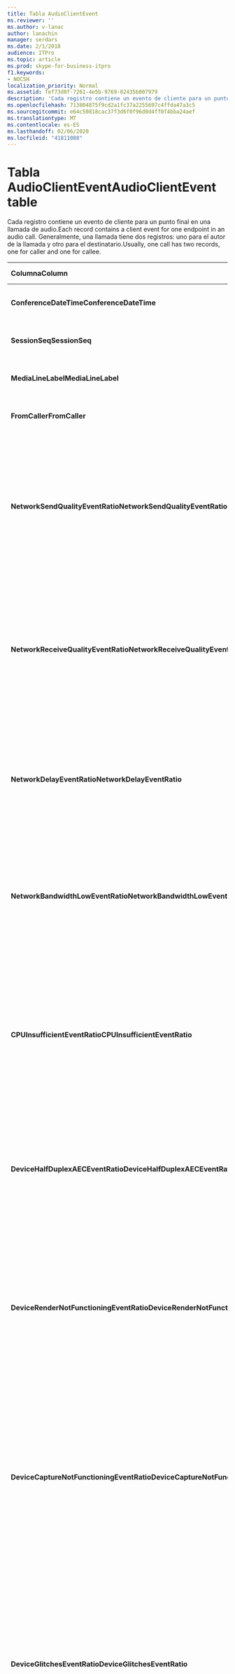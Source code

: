 ```yaml
---
title: Tabla AudioClientEvent
ms.reviewer: ''
ms.author: v-lanac
author: lanachin
manager: serdars
ms.date: 2/1/2018
audience: ITPro
ms.topic: article
ms.prod: skype-for-business-itpro
f1.keywords:
- NOCSH
localization_priority: Normal
ms.assetid: fef73d8f-7261-4e5b-9769-82435b007979
description: 'Cada registro contiene un evento de cliente para un punto final en una llamada de audio. Generalmente, una llamada tiene dos registros: uno para el autor de la llamada y otro para el destinatario.'
ms.openlocfilehash: 713804875f9cd2a1fc37a2255697c4ffda47a3c5
ms.sourcegitcommit: e64c50818cac37f3d6f0f96d0d4ff0f4bba24aef
ms.translationtype: MT
ms.contentlocale: es-ES
ms.lasthandoff: 02/06/2020
ms.locfileid: "41811088"
---
```

# <a name="audioclientevent-table"></a><span data-ttu-id="64723-104">Tabla AudioClientEvent</span><span class="sxs-lookup"><span data-stu-id="64723-104">AudioClientEvent table</span></span>
 
<span data-ttu-id="64723-105">Cada registro contiene un evento de cliente para un punto final en una llamada de audio.</span><span class="sxs-lookup"><span data-stu-id="64723-105">Each record contains a client event for one endpoint in an audio call.</span></span> <span data-ttu-id="64723-106">Generalmente, una llamada tiene dos registros: uno para el autor de la llamada y otro para el destinatario.</span><span class="sxs-lookup"><span data-stu-id="64723-106">Usually, one call has two records, one for caller and one for callee.</span></span>
  
|<span data-ttu-id="64723-107">**Columna**</span><span class="sxs-lookup"><span data-stu-id="64723-107">**Column**</span></span>|<span data-ttu-id="64723-108">**Tipo de datos**</span><span class="sxs-lookup"><span data-stu-id="64723-108">**Data Type**</span></span>|<span data-ttu-id="64723-109">**Clave o índice**</span><span class="sxs-lookup"><span data-stu-id="64723-109">**Key/Index**</span></span>|<span data-ttu-id="64723-110">**Detalles**</span><span class="sxs-lookup"><span data-stu-id="64723-110">**Details**</span></span>|
|:-----|:-----|:-----|:-----|
|<span data-ttu-id="64723-111">**ConferenceDateTime**</span><span class="sxs-lookup"><span data-stu-id="64723-111">**ConferenceDateTime**</span></span> <br/> |<span data-ttu-id="64723-112">datetime</span><span class="sxs-lookup"><span data-stu-id="64723-112">datetime</span></span>  <br/> |<span data-ttu-id="64723-113">Primary</span><span class="sxs-lookup"><span data-stu-id="64723-113">Primary</span></span>  <br/> |<span data-ttu-id="64723-114">Se hace referencia a ella desde la [tabla MediaLine](medialine-0.md).</span><span class="sxs-lookup"><span data-stu-id="64723-114">Referenced from the [MediaLine table](medialine-0.md).</span></span>  <br/> |
|<span data-ttu-id="64723-115">**SessionSeq**</span><span class="sxs-lookup"><span data-stu-id="64723-115">**SessionSeq**</span></span> <br/> |<span data-ttu-id="64723-116">int</span><span class="sxs-lookup"><span data-stu-id="64723-116">int</span></span>  <br/> |<span data-ttu-id="64723-117">Primary</span><span class="sxs-lookup"><span data-stu-id="64723-117">Primary</span></span>  <br/> |<span data-ttu-id="64723-118">Se hace referencia a ella desde la [tabla MediaLine](medialine-0.md).</span><span class="sxs-lookup"><span data-stu-id="64723-118">Referenced from the [MediaLine table](medialine-0.md).</span></span>  <br/> |
|<span data-ttu-id="64723-119">**MediaLineLabel**</span><span class="sxs-lookup"><span data-stu-id="64723-119">**MediaLineLabel**</span></span> <br/> |<span data-ttu-id="64723-120">tinyint</span><span class="sxs-lookup"><span data-stu-id="64723-120">tinyint</span></span>  <br/> |<span data-ttu-id="64723-121">Primary</span><span class="sxs-lookup"><span data-stu-id="64723-121">Primary</span></span>  <br/> |<span data-ttu-id="64723-122">Se hace referencia a ella desde la [tabla MediaLine](medialine-0.md).</span><span class="sxs-lookup"><span data-stu-id="64723-122">Referenced from the [MediaLine table](medialine-0.md).</span></span>  <br/> |
|<span data-ttu-id="64723-123">**FromCaller**</span><span class="sxs-lookup"><span data-stu-id="64723-123">**FromCaller**</span></span> <br/> |<span data-ttu-id="64723-124">bit</span><span class="sxs-lookup"><span data-stu-id="64723-124">bit</span></span>  <br/> |<span data-ttu-id="64723-125">Primary</span><span class="sxs-lookup"><span data-stu-id="64723-125">Primary</span></span>  <br/> |<span data-ttu-id="64723-126">0: datos del destinatario de la llamada</span><span class="sxs-lookup"><span data-stu-id="64723-126">0: Callee's data</span></span>  <br/> <span data-ttu-id="64723-127">1: datos del autor de la llamada</span><span class="sxs-lookup"><span data-stu-id="64723-127">1: Caller's data</span></span>  <br/> |
|<span data-ttu-id="64723-128">**NetworkSendQualityEventRatio**</span><span class="sxs-lookup"><span data-stu-id="64723-128">**NetworkSendQualityEventRatio**</span></span> <br/> |<span data-ttu-id="64723-129">decimal (4,5)</span><span class="sxs-lookup"><span data-stu-id="64723-129">decimal(5,2)</span></span>  <br/> | <br/> |<span data-ttu-id="64723-130">Porcentaje de sesión el evento NetworkSendQuality se activó por el estado "incorrecto".</span><span class="sxs-lookup"><span data-stu-id="64723-130">Percentage of session the NetworkSendQuality event was fired for 'Bad' state.</span></span>  <br/> <span data-ttu-id="64723-131">La calidad de la red en términos de vibración o pérdida de paquetes es grave y afecta a la calidad del audio que se envía.</span><span class="sxs-lookup"><span data-stu-id="64723-131">Network quality in terms of jitter or packet loss is severe and impacting the quality of audio being sent.</span></span>  <br/> |
|<span data-ttu-id="64723-132">**NetworkReceiveQualityEventRatio**</span><span class="sxs-lookup"><span data-stu-id="64723-132">**NetworkReceiveQualityEventRatio**</span></span> <br/> |<span data-ttu-id="64723-133">decimal (4,5)</span><span class="sxs-lookup"><span data-stu-id="64723-133">decimal(5,2)</span></span>  <br/> | <br/> |<span data-ttu-id="64723-134">Porcentaje de sesión el evento ReceiveSendQuality se activó por el estado "incorrecto".</span><span class="sxs-lookup"><span data-stu-id="64723-134">Percentage of session the ReceiveSendQuality event was fired for 'Bad' state.</span></span>  <br/> <span data-ttu-id="64723-135">La calidad de la red en términos de vibración o pérdida de paquetes es grave y afecta la calidad de audio que se recibe.</span><span class="sxs-lookup"><span data-stu-id="64723-135">Network quality in terms of jitter or packet loss is severe and impacting the quality of audio being received.</span></span>  <br/> |
|<span data-ttu-id="64723-136">**NetworkDelayEventRatio**</span><span class="sxs-lookup"><span data-stu-id="64723-136">**NetworkDelayEventRatio**</span></span> <br/> |<span data-ttu-id="64723-137">decimal (4,5)</span><span class="sxs-lookup"><span data-stu-id="64723-137">decimal(5,2)</span></span>  <br/> | <br/> |<span data-ttu-id="64723-138">Porcentaje de la sesión el evento de retraso se activó para el estado "incorrecto".</span><span class="sxs-lookup"><span data-stu-id="64723-138">Percentage of session the Delay event was fired for 'Bad' state.</span></span> <span data-ttu-id="64723-139">La latencia de la red es grave y afecta a la experiencia al evitar la comunicación interactiva</span><span class="sxs-lookup"><span data-stu-id="64723-139">Network latency is severe and impacting the experience by preventing interactive communication</span></span>  <br/> |
|<span data-ttu-id="64723-140">**NetworkBandwidthLowEventRatio**</span><span class="sxs-lookup"><span data-stu-id="64723-140">**NetworkBandwidthLowEventRatio**</span></span> <br/> |<span data-ttu-id="64723-141">decimal (4,5)</span><span class="sxs-lookup"><span data-stu-id="64723-141">decimal(5,2)</span></span>  <br/> | <br/> |<span data-ttu-id="64723-142">Porcentaje de sesión el evento LowBandwidth se activó por el estado "incorrecto".</span><span class="sxs-lookup"><span data-stu-id="64723-142">Percentage of session the LowBandwidth event was fired for 'Bad' state.</span></span> <span data-ttu-id="64723-143">El ancho de banda disponible es insuficiente para una experiencia de voz aceptable.</span><span class="sxs-lookup"><span data-stu-id="64723-143">The available bandwidth is insufficient for an acceptable voice experience.</span></span>  <br/> |
|<span data-ttu-id="64723-144">**CPUInsufficientEventRatio**</span><span class="sxs-lookup"><span data-stu-id="64723-144">**CPUInsufficientEventRatio**</span></span> <br/> |<span data-ttu-id="64723-145">decimal (4,5)</span><span class="sxs-lookup"><span data-stu-id="64723-145">decimal(5,2)</span></span>  <br/> | <br/> |<span data-ttu-id="64723-146">Porcentaje de sesión el evento de CPU insuficiente se activó para el estado "incorrecto".</span><span class="sxs-lookup"><span data-stu-id="64723-146">Percentage of session the insufficient CPU event was fired for 'Bad' state.</span></span> <span data-ttu-id="64723-147">No hay suficientes ciclos de CPU para procesar con las aplicaciones y las aplicaciones actuales en uso.</span><span class="sxs-lookup"><span data-stu-id="64723-147">There are insufficient CPU cycles for processing with the current modalities and applications in use.</span></span> <span data-ttu-id="64723-148">Esto causa distorsiones en el canal de audio.</span><span class="sxs-lookup"><span data-stu-id="64723-148">This causes distortions with the audio channel.</span></span>  <br/> |
|<span data-ttu-id="64723-149">**DeviceHalfDuplexAECEventRatio**</span><span class="sxs-lookup"><span data-stu-id="64723-149">**DeviceHalfDuplexAECEventRatio**</span></span> <br/> |<span data-ttu-id="64723-150">decimal (4,5)</span><span class="sxs-lookup"><span data-stu-id="64723-150">decimal(5,2)</span></span>  <br/> | <br/> |<span data-ttu-id="64723-151">Porcentaje de sesión el evento DeviceHalfDuplexAEC se activó por el estado "incorrecto".</span><span class="sxs-lookup"><span data-stu-id="64723-151">Percentage of session the DeviceHalfDuplexAEC event was fired for 'Bad' state.</span></span> <span data-ttu-id="64723-152">Para evitar que se produzca el eco, el sistema se introduce a doble cara.</span><span class="sxs-lookup"><span data-stu-id="64723-152">In order to prevent echo, the system has enter half duplex.</span></span>  <br/> |
|<span data-ttu-id="64723-153">**DeviceRenderNotFunctioningEventRatio**</span><span class="sxs-lookup"><span data-stu-id="64723-153">**DeviceRenderNotFunctioningEventRatio**</span></span> <br/> |<span data-ttu-id="64723-154">decimal (4,5)</span><span class="sxs-lookup"><span data-stu-id="64723-154">decimal(5,2)</span></span>  <br/> | <br/> |<span data-ttu-id="64723-155">Porcentaje de sesión el evento DeviceRenderNotFunctioning se activó por el estado "incorrecto".</span><span class="sxs-lookup"><span data-stu-id="64723-155">Percentage of session the DeviceRenderNotFunctioning event was fired for 'Bad' state.</span></span> <span data-ttu-id="64723-156">El dispositivo de representación que se usa actualmente para la sesión no funciona correctamente.</span><span class="sxs-lookup"><span data-stu-id="64723-156">The render device currently being used for the session is not functioning correctly.</span></span> <span data-ttu-id="64723-157">Esto puede dar lugar a problemas de audio unidireccionales.</span><span class="sxs-lookup"><span data-stu-id="64723-157">This can cause one-way audio issues.</span></span>  <br/> |
|<span data-ttu-id="64723-158">**DeviceCaptureNotFunctioningEventRatio**</span><span class="sxs-lookup"><span data-stu-id="64723-158">**DeviceCaptureNotFunctioningEventRatio**</span></span> <br/> |<span data-ttu-id="64723-159">decimal (4,5)</span><span class="sxs-lookup"><span data-stu-id="64723-159">decimal(5,2)</span></span>  <br/> | <br/> |<span data-ttu-id="64723-160">Porcentaje de sesión el evento DeviceCaptureNotFunctioning se activó por el estado "incorrecto".</span><span class="sxs-lookup"><span data-stu-id="64723-160">Percentage of session the DeviceCaptureNotFunctioning event was fired for 'Bad' state.</span></span> <span data-ttu-id="64723-161">El dispositivo de captura usado actualmente para la sesión no funciona correctamente.</span><span class="sxs-lookup"><span data-stu-id="64723-161">The capture device currently being used for the session is not functioning correctly.</span></span> <span data-ttu-id="64723-162">Esto puede dar lugar a problemas de audio unidireccionales.</span><span class="sxs-lookup"><span data-stu-id="64723-162">This can cause one-way audio issues.</span></span>  <br/> |
|<span data-ttu-id="64723-163">**DeviceGlitchesEventRatio**</span><span class="sxs-lookup"><span data-stu-id="64723-163">**DeviceGlitchesEventRatio**</span></span> <br/> |<span data-ttu-id="64723-164">decimal (4,5)</span><span class="sxs-lookup"><span data-stu-id="64723-164">decimal(5,2)</span></span>  <br/> | <br/> |<span data-ttu-id="64723-165">Porcentaje de sesión el evento DeviceGlitches se activó por el estado "incorrecto".</span><span class="sxs-lookup"><span data-stu-id="64723-165">Percentage of session the DeviceGlitches event was fired for 'Bad' state.</span></span> <span data-ttu-id="64723-166">Hay problemas graves en la representación de audio que causan distorsiones.</span><span class="sxs-lookup"><span data-stu-id="64723-166">There are severe glitches in the rendering of audio which is causing distortions.</span></span> <span data-ttu-id="64723-167">Estos problemas pueden estar causados por problemas de controlador, tormentas de llamadas a procedimiento diferidas (DPC) y uso intensivo de la CPU.</span><span class="sxs-lookup"><span data-stu-id="64723-167">These glitches can be caused by driver issues, deferred procedure calls (DPC) storm (drivers), and high CPU usage.</span></span>  <br/> |
|<span data-ttu-id="64723-168">**DeviceLowSNREventRatio**</span><span class="sxs-lookup"><span data-stu-id="64723-168">**DeviceLowSNREventRatio**</span></span> <br/> |<span data-ttu-id="64723-169">decimal (4,5)</span><span class="sxs-lookup"><span data-stu-id="64723-169">decimal(5,2)</span></span>  <br/> | <br/> |<span data-ttu-id="64723-170">Porcentaje de sesión el evento DeviceLowSNR se activó por el estado "incorrecto".</span><span class="sxs-lookup"><span data-stu-id="64723-170">Percentage of session the DeviceLowSNR event was fired for 'Bad' state.</span></span> <span data-ttu-id="64723-171">La calidad de la captura es muy mala, ya sea muy ruidosa o el usuario habla demasiado lejos del micrófono.</span><span class="sxs-lookup"><span data-stu-id="64723-171">The capture quality is very poor, either very noisy or user is talking too far away from the microphone.</span></span> <span data-ttu-id="64723-172">Esto provocará distorsiones.</span><span class="sxs-lookup"><span data-stu-id="64723-172">This will cause distortions.</span></span>  <br/> |
|<span data-ttu-id="64723-173">**DeviceLowSpeechLevelEventRatio**</span><span class="sxs-lookup"><span data-stu-id="64723-173">**DeviceLowSpeechLevelEventRatio**</span></span> <br/> |<span data-ttu-id="64723-174">decimal (4,5)</span><span class="sxs-lookup"><span data-stu-id="64723-174">decimal(5,2)</span></span>  <br/> | <br/> |<span data-ttu-id="64723-175">Porcentaje de sesión el evento DeviceLowSpeechLevel se activó por el estado "incorrecto".</span><span class="sxs-lookup"><span data-stu-id="64723-175">Percentage of session the DeviceLowSpeechLevel event was fired for 'Bad' state.</span></span> <span data-ttu-id="64723-176">El nivel de voz del usuario es demasiado bajo y el sistema no puede aumentarlo.</span><span class="sxs-lookup"><span data-stu-id="64723-176">User's speech level is too low and the system cannot increase it any further.</span></span> <span data-ttu-id="64723-177">Esto puede causar distorsiones o percibir como audio unidireccional.</span><span class="sxs-lookup"><span data-stu-id="64723-177">This can either cause distortions or perceived as one-way audio.</span></span>  <br/> |
|<span data-ttu-id="64723-178">**DeviceClippingEventRatio**</span><span class="sxs-lookup"><span data-stu-id="64723-178">**DeviceClippingEventRatio**</span></span> <br/> |<span data-ttu-id="64723-179">Decimal (4,5)</span><span class="sxs-lookup"><span data-stu-id="64723-179">Decimal(5,2)</span></span>  <br/> | <br/> |<span data-ttu-id="64723-180">Porcentaje de sesión el evento DeviceClipping se activó por el estado "incorrecto".</span><span class="sxs-lookup"><span data-stu-id="64723-180">Percentage of session the DeviceClipping event was fired for 'Bad' state.</span></span>  <br/> <span data-ttu-id="64723-181">Cuando los recortes de voz próximos se recortan, el micrófono escucha la distorsión del extremo a causa de la recorte.</span><span class="sxs-lookup"><span data-stu-id="64723-181">When near-end speech clips the microphone, far-end hears distortion due to clipping.</span></span> <span data-ttu-id="64723-182">Es importante evitar el recorte de micrófono cerca de la final.</span><span class="sxs-lookup"><span data-stu-id="64723-182">It is important to avoid near-end microphone clipping.</span></span>  <br/> |
|<span data-ttu-id="64723-183">**DeviceEchoEventRatio**</span><span class="sxs-lookup"><span data-stu-id="64723-183">**DeviceEchoEventRatio**</span></span> <br/> |<span data-ttu-id="64723-184">decimal (4,5)</span><span class="sxs-lookup"><span data-stu-id="64723-184">decimal(5,2)</span></span>  <br/> | <br/> |<span data-ttu-id="64723-185">Porcentaje de sesión el evento DeviceEchoEvent se activó por el estado "incorrecto".</span><span class="sxs-lookup"><span data-stu-id="64723-185">Percentage of session the DeviceEchoEvent event was fired for 'Bad' state.</span></span> <span data-ttu-id="64723-186">El dispositivo o el programa de instalación está causando eco más allá de la capacidad del sistema para compensar.</span><span class="sxs-lookup"><span data-stu-id="64723-186">Device or setup is causing echo beyond the ability of the system to compensate.</span></span>  <br/> |
|<span data-ttu-id="64723-187">**DeviceNearEndToEchoRatioEventRatio**</span><span class="sxs-lookup"><span data-stu-id="64723-187">**DeviceNearEndToEchoRatioEventRatio**</span></span> <br/> |<span data-ttu-id="64723-188">decimal (4,5)</span><span class="sxs-lookup"><span data-stu-id="64723-188">decimal(5,2)</span></span>  <br/> | <br/> |<span data-ttu-id="64723-189">Porcentaje de sesión el evento DeviceNearEndToEchoRatio se activó por el estado "incorrecto".</span><span class="sxs-lookup"><span data-stu-id="64723-189">Percentage of session the DeviceNearEndToEchoRatio event was fired for 'Bad' state.</span></span> <span data-ttu-id="64723-190">La voz del usuario es demasiado baja en comparación con el eco que se está capturando y que afecta a la experiencia de los usuarios porque limita lo fácil que es interrumpir a un usuario.</span><span class="sxs-lookup"><span data-stu-id="64723-190">The user's speech is too low compared to the echo being captured which impacts the users experience because it limits how easy it is to interrupt a user.</span></span> <span data-ttu-id="64723-191">Reduce el volumen del altavoz, mueve el micrófono cerca de la Talker.</span><span class="sxs-lookup"><span data-stu-id="64723-191">Reduce speaker volume, move the microphone closer to the talker.</span></span>  <br/> |
|<span data-ttu-id="64723-192">**DeviceMultipleEndpointsEventCount**</span><span class="sxs-lookup"><span data-stu-id="64723-192">**DeviceMultipleEndpointsEventCount**</span></span> <br/> |<span data-ttu-id="64723-193">int</span><span class="sxs-lookup"><span data-stu-id="64723-193">int</span></span>  <br/> ||<span data-ttu-id="64723-194">Número de veces durante la sesión el evento DeviceMultipleEndpoints se activó por el estado "incorrecto".</span><span class="sxs-lookup"><span data-stu-id="64723-194">Number of times during session the DeviceMultipleEndpoints event was fired for 'Bad' state.</span></span> <span data-ttu-id="64723-195">Se detectaron varios puntos de conexión de audio en la misma sesión y el sistema se ha compensado al reducir el volumen de representación.</span><span class="sxs-lookup"><span data-stu-id="64723-195">Multiple audio endpoints in the same session detected and the system has compensated by reducing render volume.</span></span>  <br/> |
|<span data-ttu-id="64723-196">**DeviceHowlingEventCount**</span><span class="sxs-lookup"><span data-stu-id="64723-196">**DeviceHowlingEventCount**</span></span> <br/> |<span data-ttu-id="64723-197">int</span><span class="sxs-lookup"><span data-stu-id="64723-197">int</span></span>  <br/> | <br/> |<span data-ttu-id="64723-198">Número de veces durante la sesión el evento DeviceHowlingEvent se activó por el estado "incorrecto".</span><span class="sxs-lookup"><span data-stu-id="64723-198">Number of times during session the DeviceHowlingEvent event was fired for 'Bad' state.</span></span> <span data-ttu-id="64723-199">Se detectó un bucle de comentarios de audio (causado por varios puntos de conexión que comparten la ruta de audio).</span><span class="sxs-lookup"><span data-stu-id="64723-199">Audio feedback loop detected (caused by multiple endpoints sharing audio path).</span></span>  <br/> |
|<span data-ttu-id="64723-200">**DeviceRenderZeroVolumeEventRatio**</span><span class="sxs-lookup"><span data-stu-id="64723-200">**DeviceRenderZeroVolumeEventRatio**</span></span> <br/> |<span data-ttu-id="64723-201">decimal (4,5)</span><span class="sxs-lookup"><span data-stu-id="64723-201">decimal(5,2)</span></span>  <br/> ||<span data-ttu-id="64723-202">Porcentaje de sesión el evento DeviceRenderZeroVolume se activó por estar en el estado "incorrecto".</span><span class="sxs-lookup"><span data-stu-id="64723-202">Percentage of session the DeviceRenderZeroVolume event was fired for being in the "Bad' state.</span></span> <span data-ttu-id="64723-203">El dispositivo de representación se estableció en un volumen de cero.</span><span class="sxs-lookup"><span data-stu-id="64723-203">The render device was set to zero volume.</span></span>  <br/> <span data-ttu-id="64723-204">Esta columna se introdujo en Microsoft Lync Server 2013.</span><span class="sxs-lookup"><span data-stu-id="64723-204">This column was introduced in Microsoft Lync Server 2013.</span></span>  <br/> |
|<span data-ttu-id="64723-205">**DeviceRenderMuteEventRatio**</span><span class="sxs-lookup"><span data-stu-id="64723-205">**DeviceRenderMuteEventRatio**</span></span> <br/> |<span data-ttu-id="64723-206">decimal (4,5)</span><span class="sxs-lookup"><span data-stu-id="64723-206">decimal(5,2)</span></span>  <br/> ||<span data-ttu-id="64723-207">Porcentaje de sesión el evento DeviceRenderMute se activó por estar en el estado "incorrecto".</span><span class="sxs-lookup"><span data-stu-id="64723-207">Percentage of session the DeviceRenderMute event was fired for being in the "Bad' state.</span></span> <span data-ttu-id="64723-208">El dispositivo de representación se ha silenciado.</span><span class="sxs-lookup"><span data-stu-id="64723-208">The render device was muted.</span></span>  <br/> <span data-ttu-id="64723-209">Esta columna se introdujo en Microsoft Lync Server 2013.</span><span class="sxs-lookup"><span data-stu-id="64723-209">This column was introduced in Microsoft Lync Server 2013.</span></span>  <br/> |
   

